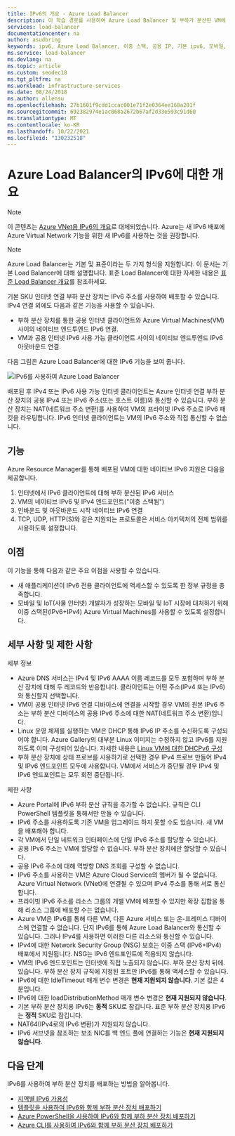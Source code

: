 ```yaml
---
title: IPv6의 개요 - Azure Load Balancer
description: 이 학습 경로를 사용하여 Azure Load Balancer 및 부하가 분산된 VM에 대한 IPv6 지원을 시작하세요.
services: load-balancer
documentationcenter: na
author: asudbring
keywords: ipv6, Azure Load Balancer, 이중 스택, 공용 IP, 기본 ipv6, 모바일, iot
ms.service: load-balancer
ms.devlang: na
ms.topic: article
ms.custom: seodec18
ms.tgt_pltfrm: na
ms.workload: infrastructure-services
ms.date: 08/24/2018
ms.author: allensu
ms.openlocfilehash: 27b1601f9cdd1ccac001e71f2e0364ee168a201f
ms.sourcegitcommit: 692382974e1ac868a2672b67af2d33e593c91d60
ms.translationtype: MT
ms.contentlocale: ko-KR
ms.lasthandoff: 10/22/2021
ms.locfileid: "130232518"
---
```

# <a name="overview-of-ipv6-for-azure-load-balancer"></a>Azure Load Balancer의 IPv6에 대한 개요


>[!NOTE] 
>이 콘텐츠는 [Azure VNet용 IPv6의 개요](../virtual-network/ip-services/ipv6-overview.md)로 대체되었습니다. Azure는 새 IPv6 배포에 Azure Virtual Network 기능을 위한 새 IPv6를 사용하는 것을 권장합니다.

>[!NOTE]
>Azure Load Balancer는 기본 및 표준이라는 두 가지 형식을 지원합니다. 이 문서는 기본 Load Balancer에 대해 설명합니다. 표준 Load Balancer에 대한 자세한 내용은 [표준 Load Balancer 개요](./load-balancer-overview.md)를 참조하세요.

기본 SKU 인터넷 연결 부하 분산 장치는 IPv6 주소를 사용하여 배포할 수 있습니다. IPv4 연결 외에도 다음과 같은 기능을 사용할 수 있습니다.

* 부하 분산 장치를 통한 공용 인터넷 클라이언트와 Azure Virtual Machines(VM) 사이의 네이티브 엔드투엔드 IPv6 연결.
* VM과 공용 인터넷 IPv6 사용 가능 클라이언트 사이의 네이티브 엔드투엔드 IPv6 아웃바운드 연결.

다음 그림은 Azure Load Balancer에 대한 IPv6 기능을 보여 줍니다.

![IPv6를 사용하여 Azure Load Balancer](./media/load-balancer-ipv6-overview/load-balancer-ipv6.png)

배포된 후 IPv4 또는 IPv6 사용 가능 인터넷 클라이언트는 Azure 인터넷 연결 부하 분산 장치의 공용 IPv4 또는 IPv6 주소(또는 호스트 이름)와 통신할 수 있습니다. 부하 분산 장치는 NAT(네트워크 주소 변환)를 사용하여 VM의 프라이빗 IPv6 주소로 IPv6 패킷을 라우팅합니다. IPv6 인터넷 클라이언트는 VM의 IPv6 주소와 직접 통신할 수 없습니다.

## <a name="features"></a>기능

Azure Resource Manager를 통해 배포된 VM에 대한 네이티브 IPv6 지원은 다음을 제공합니다.

1. 인터넷에서 IPv6 클라이언트에 대해 부하 분산된 IPv6 서비스
2. VM의 네이티브 IPv6 및 IPv4 엔드포인트("이중 스택됨")
3. 인바운드 및 아웃바운드 시작 네이티브 IPv6 연결
4. TCP, UDP, HTTP(S)와 같은 지원되는 프로토콜은 서비스 아키텍처의 전체 범위를 사용하도록 설정합니다.

## <a name="benefits"></a>이점

이 기능을 통해 다음과 같은 주요 이점을 사용할 수 있습니다.

* 새 애플리케이션이 IPv6 전용 클라이언트에 액세스할 수 있도록 한 정부 규정을 충족합니다.
* 모바일 및 IoT(사물 인터넷) 개발자가 성장하는 모바일 및 IoT 시장에 대처하기 위해 이중 스택된(IPv6+IPv4) Azure Virtual Machines를 사용할 수 있도록 설정합니다.

## <a name="details-and-limitations"></a>세부 사항 및 제한 사항

세부 정보

* Azure DNS 서비스는 IPv4 및 IPv6 AAAA 이름 레코드를 모두 포함하며 부하 분산 장치에 대해 두 레코드와 반응합니다. 클라이언트는 어떤 주소(IPv4 또는 IPv6)와 통신할지 선택합니다.
* VM이 공용 인터넷 IPv6 연결 디바이스에 연결을 시작할 경우 VM의 원본 IPv6 주소는 부하 분산 디바이스의 공용 IPv6 주소에 대한 NAT(네트워크 주소 변환)입니다.
* Linux 운영 체제를 실행하는 VM은 DHCP 통해 IPv6 IP 주소를 수신하도록 구성되어야 합니다. Azure Gallery의 대부분 Linux 이미지는 수정하지 않고 IPv6를 지원하도록 이미 구성되어 있습니다. 자세한 내용은 [Linux VM에 대한 DHCPv6 구성](load-balancer-ipv6-for-linux.md)
* 부하 분산 장치에 상태 프로브를 사용하기로 선택한 경우 IPv4 프로브 만들어 IPv4 및 IPv6 엔드포인트 모두에 사용합니다. VM에서 서비스가 중단될 경우 IPv4 및 IPv6 엔드포인트는 모두 회전 중단됩니다.

제한 사항

* Azure Portal에 IPv6 부하 분산 규칙을 추가할 수 없습니다. 규칙은 CLI PowerShell 템플릿을 통해서만 만들 수 있습니다.
* IPv6 주소를 사용하도록 기존 VM을 업그레이드 하지 못할 수도 있습니다. 새 VM을 배포해야 합니다.
* 각 VM에서 단일 네트워크 인터페이스에 단일 IPv6 주소를 할당할 수 있습니다.
* 공용 IPv6 주소는 VM에 할당할 수 없습니다. 부하 분산 장치에만 할당할 수 있습니다.
* 공용 IPv6 주소에 대해 역방향 DNS 조회를 구성할 수 없습니다.
* IPv6 주소를 사용하는 VM은 Azure Cloud Service의 멤버가 될 수 없습니다. Azure Virtual Network (VNet)에 연결될 수 있으며 IPv4 주소를 통해 서로 통신합니다.
* 프라이빗 IPv6 주소를 리소스 그룹의 개별 VM에 배포할 수 있지만 확장 집합을 통해 리소스 그룹에 배포할 수는 없습니다.
* Azure VM은 IPv6를 통해 다른 VM, 다른 Azure 서비스 또는 온-프레미스 디바이스에 연결할 수 없습니다. 단지 IPv6를 통해 Azure Load Balancer와 통신할 수 있습니다. 그러나 IPv4를 사용하면 이러한 다른 리소스와 통신할 수 있습니다.
* IPv4에 대한 Network Security Group (NSG) 보호는 이중 스택 (IPv6+IPv4) 배포에서 지원됩니다. NSG는 IPv6 엔드포인트에 적용되지 않습니다.
* VM의 IPv6 엔드포인트는 인터넷에 직접 노출되지 않습니다. 부하 분산 장치 뒤에.있습니다. 부하 분산 장치 규칙에 지정된 포트만 IPv6를 통해 액세스할 수 있습니다.
* IPv6에 대한 IdleTimeout 매개 변수 변경은 **현재 지원되지 않습니다**. 기본 값은 4분입니다.
* IPv6에 대한 loadDistributionMethod 매개 변수 변경은 **현재 지원되지 않습니다**.
* 기본 부하 분산 장치용 IPv6는 **동적** SKU로 잠깁니다.  표준 부하 분산 장치용 IPv6는 **정적** SKU로 잠깁니다.
* NAT64(IPv4로의 IPv6 변환)가 지원되지 않습니다.
* IPv6 서브넷을 참조하는 보조 NIC를 백 엔드 풀에 연결하는 기능은 **현재 지원되지 않습니다**.

## <a name="next-steps"></a>다음 단계

IPv6를 사용하여 부하 분산 장치를 배포하는 방법을 알아봅니다.

* [지역별 IPv6 가용성](https://go.microsoft.com/fwlink/?linkid=828357)
* [템플릿을 사용하여 IPv6와 함께 부하 분산 장치 배포하기](load-balancer-ipv6-internet-template.md)
* [Azure PowerShell을 사용하여 IPv6와 함께 부하 분산 장치 배포하기](load-balancer-ipv6-internet-ps.md)
* [Azure CLI를 사용하여 IPv6와 함께 부하 분산 장치 배포하기](load-balancer-ipv6-internet-cli.md)